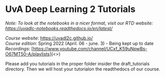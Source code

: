 UvA Deep Learning 2 Tutorials
===========================

*Note: To look at the notebooks in a nicer format, visit our RTD website: https://uvadlc-notebooks.readthedocs.io/en/latest/*

*Course website*: https://uvadl2c.github.io/<br>
*Course edition*: Spring 2022 (April. 06 - june. 3) - Being kept up to date</br>
*Recordings*: [https://www.youtube.com/channel/UCxf_K59uNpwBs-O67MT50-A/playlists](<>)</br>

Please add you tutorials in the proper folder insider the draft_tutorials directory. Then we will host  your tutorialon the readthedocs of our course.



